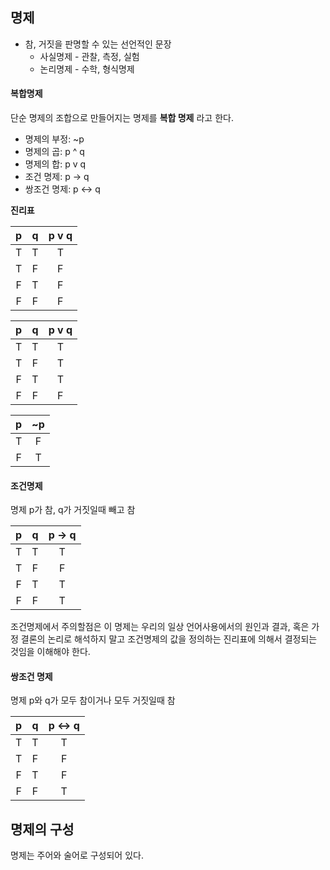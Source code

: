 ## 명제

- 참, 거짓을 판명할 수 있는 선언적인 문장
  - 사실명제 - 관찰, 측정, 실험
  - 논리명제 - 수학, 형식명제



#### 복합명제

단순 명제의 조합으로 만들어지는 명제를 **복합 명제** 라고 한다.

- 명제의 부정: ~p
- 명제의 곱: p ^ q
- 명제의 합: p v q
- 조건 명제: p -> q
- 쌍조건 명제: p <-> q



**진리표**

|  p   |  q   | p v q |
| :--: | :--: | :---: |
|  T   |  T   |   T   |
|  T   |  F   |   F   |
|  F   |  T   |   F   |
|  F   |  F   |   F   |

|  p   |  q   | p v q |
| :--: | :--: | :---: |
|  T   |  T   |   T   |
|  T   |  F   |   T   |
|  F   |  T   |   T   |
|  F   |  F   |   F   |

|  p   |  ~p  |
| :--: | :--: |
|  T   |  F   |
|  F   |  T   |



#### 조건명제

명제 p가 참, q가 거짓일때 빼고 참

|  p   |  q   | p -> q |
| :--: | :--: | :----: |
|  T   |  T   |   T    |
|  T   |  F   |   F    |
|  F   |  T   |   T    |
|  F   |  F   |   T    |

조건명제에서 주의할점은 이 명제는 우리의 일상 언어사용에서의 원인과 결과, 혹은 가정 결론의 논리로 해석하지 말고 조건명제의 값을 정의하는 진리표에 의해서 결정되는 것임을 이해해야 한다.



#### 쌍조건 명제

명제  p와 q가 모두 참이거나 모두 거짓일때 참

|  p   |  q   | p <-> q |
| :--: | :--: | :-----: |
|  T   |  T   |    T    |
|  T   |  F   |    F    |
|  F   |  T   |    F    |
|  F   |  F   |    T    |



## 명제의 구성

명제는 주어와 술어로 구성되어 있다.

